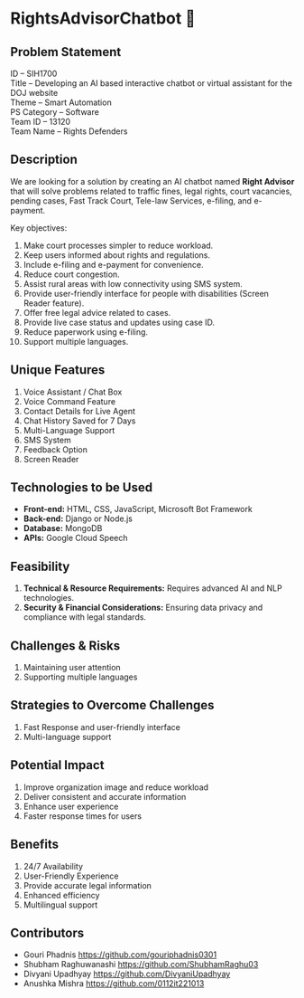 # RightsAdvisorChatbot 🤖

## Problem Statement
ID – SIH1700  
Title – Developing an AI based interactive chatbot or virtual assistant for the DOJ website  
Theme – Smart Automation  
PS Category – Software  
Team ID – 13120  
Team Name – Rights Defenders

## Description
We are looking for a solution by creating an AI chatbot named **Right Advisor** that will solve problems related to traffic fines, legal rights, court vacancies, pending cases, Fast Track Court, Tele-law Services, e-filing, and e-payment.

Key objectives:  
1. Make court processes simpler to reduce workload.  
2. Keep users informed about rights and regulations.  
3. Include e-filing and e-payment for convenience.  
4. Reduce court congestion.  
5. Assist rural areas with low connectivity using SMS system.  
6. Provide user-friendly interface for people with disabilities (Screen Reader feature).  
7. Offer free legal advice related to cases.  
8. Provide live case status and updates using case ID.  
9. Reduce paperwork using e-filing.  
10. Support multiple languages.

## Unique Features
1. Voice Assistant / Chat Box  
2. Voice Command Feature  
3. Contact Details for Live Agent  
4. Chat History Saved for 7 Days  
5. Multi-Language Support  
6. SMS System  
7. Feedback Option  
8. Screen Reader

## Technologies to be Used
- **Front-end:** HTML, CSS, JavaScript, Microsoft Bot Framework  
- **Back-end:** Django or Node.js  
- **Database:** MongoDB  
- **APIs:** Google Cloud Speech

## Feasibility
1. **Technical & Resource Requirements:** Requires advanced AI and NLP technologies.  
2. **Security & Financial Considerations:** Ensuring data privacy and compliance with legal standards.

## Challenges & Risks
1. Maintaining user attention  
2. Supporting multiple languages

## Strategies to Overcome Challenges
1. Fast Response and user-friendly interface  
2. Multi-language support

## Potential Impact
1. Improve organization image and reduce workload  
2. Deliver consistent and accurate information  
3. Enhance user experience  
4. Faster response times for users  

## Benefits
1. 24/7 Availability  
2. User-Friendly Experience  
3. Provide accurate legal information  
4. Enhanced efficiency  
5. Multilingual support

## Contributors
- Gouri Phadnis https://github.com/gouriphadnis0301
- Shubham Raghuwanashi https://github.com/ShubhamRaghu03
- Divyani Upadhyay https://github.com/DivyaniUpadhyay
- Anushka Mishra https://github.com/0112it221013  


